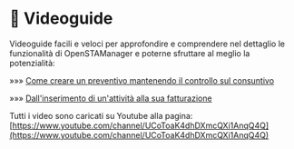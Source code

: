 # 📓 Videoguide

Videoguide facili e veloci per approfondire e comprendere nel dettaglio le funzionalità di OpenSTAManager e poterne sfruttare al meglio la potenzialità:

»»» [Come creare un preventivo mantenendo il controllo sul consuntivo](preventivo-consuntivo.md)

»»» [Dall'inserimento di un'attività alla sua fatturazione](attivita-fatturazione.md)

Tutti i video sono caricati su Youtube alla pagina: [https://www.youtube.com/channel/UCoToaK4dhDXmcQXi1AnqQ4Q](https://www.youtube.com/channel/UCoToaK4dhDXmcQXi1AnqQ4Q)

